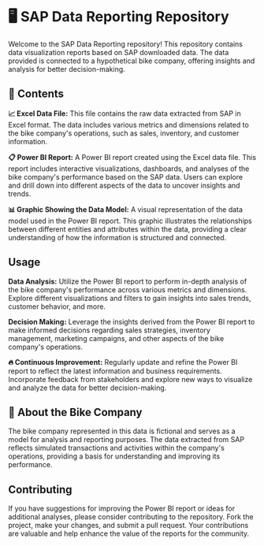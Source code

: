 # 🖥 SAP Data Reporting Repository

Welcome to the SAP Data Reporting repository! This repository contains data visualization reports based on SAP downloaded data. The data provided is connected to a hypothetical bike company, offering insights and analysis for better decision-making.

## 💾 Contents

**📈 Excel Data File:** This file contains the raw data extracted from SAP in Excel format. The data includes various metrics and dimensions related to the bike company's operations, such as sales, inventory, and customer information.

**📋 Power BI Report:** A Power BI report created using the Excel data file. This report includes interactive visualizations, dashboards, and analyses of the bike company's performance based on the SAP data. Users can explore and drill down into different aspects of the data to uncover insights and trends.

**📊 Graphic Showing the Data Model:** A visual representation of the data model used in the Power BI report. This graphic illustrates the relationships between different entities and attributes within the data, providing a clear understanding of how the information is structured and connected.

## Usage

**Data Analysis:** Utilize the Power BI report to perform in-depth analysis of the bike company's performance across various metrics and dimensions. Explore different visualizations and filters to gain insights into sales trends, customer behavior, and more.

**Decision Making:** Leverage the insights derived from the Power BI report to make informed decisions regarding sales strategies, inventory management, marketing campaigns, and other aspects of the bike company's operations.

**🔥 Continuous Improvement:** Regularly update and refine the Power BI report to reflect the latest information and business requirements. Incorporate feedback from stakeholders and explore new ways to visualize and analyze the data for better decision-making.

## 📄 About the Bike Company

The bike company represented in this data is fictional and serves as a model for analysis and reporting purposes. The data extracted from SAP reflects simulated transactions and activities within the company's operations, providing a basis for understanding and improving its performance.

## Contributing

If you have suggestions for improving the Power BI report or ideas for additional analyses, please consider contributing to the repository. Fork the project, make your changes, and submit a pull request. Your contributions are valuable and help enhance the value of the reports for the community.
